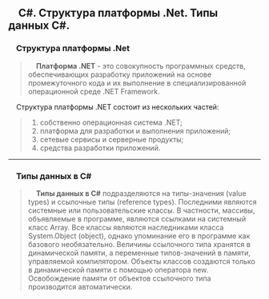 ## &nbsp;&nbsp;&nbsp;&nbsp;С#. Структура платформы .Net. Типы данных С#.
### &nbsp;&nbsp;&nbsp;&nbsp;Структура платформы .Net

>&nbsp;&nbsp;&nbsp;&nbsp;**Платформа .NET** - это совокупность программных средств, обеспечивающих разработку приложений на основе промежуточного кода и их выполнение в специализированной операционной среде .NET Framework.

&nbsp;&nbsp;&nbsp;&nbsp;Структура платформы .NET состоит из нескольких частей:
>1. собственно операционная система .NET;
>2. платформа для разработки и выполнения приложений;
>3. сетевые сервисы и серверные продукты;
>4. средства разработки приложений.

---

### &nbsp;&nbsp;&nbsp;&nbsp;Типы данных в С#

>&nbsp;&nbsp;&nbsp;&nbsp;**Типы данных в С#** подразделяются на типы-значения (value types) и ссылочные типы (reference types). Последними являются системные или пользовательские классы. В частности, массивы, объявляемые в программе, являются ссылками на системный класс Array. Все классы являются наследниками класса System.Object (object), однако упоминание его в программе как базового необязательно. Величины ссылочного типа хранятся в динамической памяти, а переменные типов-значений в памяти, управляемой компилятором. Объекты классов создаются только в динамической памяти с помощью оператора new. Освобождение памяти от объектов ссылочного типа производится автоматически.
